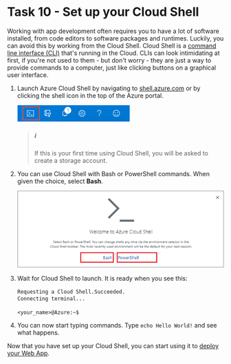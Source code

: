 # Task 10 - Set up your Cloud Shell

Working with app development often requires you to have a lot of software installed, from code editors to software packages and runtimes. Luckily, you can avoid this by working from the Cloud Shell. Cloud Shell is a [command line interface (CLI)](https://www.w3schools.com/whatis/whatis_cli.asp) that's running in the Cloud. CLIs can look intimidating at first, if you're not used to them - but don't worry - they are just a way to provide commands to a computer, just like clicking buttons on a graphical user interface.

1. Launch Azure Cloud Shell by navigating to [shell.azure.com](https://shell.azure.com) or by clicking the shell icon in the top of the Azure portal.

    ![Launch Cloud Shell](media/10/portal-launch-icon.png)

    > ##### ℹ️
    > If this is your first time using Cloud Shell, you will be asked to create a storage account. 

1. You can use Cloud Shell with Bash or PowerShell commands. When given the choice, select **Bash**. 

    ![Command choices](media/10/overview-choices.png)

1. Wait for Cloud Shell to launch. It is ready when you see this:

    ```
    Requesting a Cloud Shell.Succeeded.
    Connecting terminal...

    <your_name>@Azure:~$
    ```

1. You can now start typing commands. Type `echo Hello World!` and see what happens. 

Now that you have set up your Cloud Shell, you can start using it to [deploy your Web App](11-Deploy%20your%20Web%20App.md).